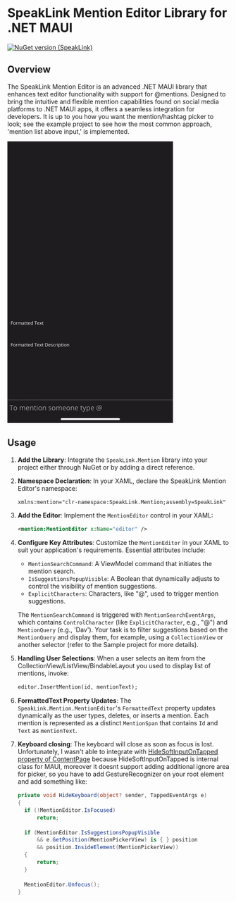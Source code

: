 # SpeakLink Mention Editor Library for .NET MAUI
[![NuGet version (SpeakLink)](https://img.shields.io/nuget/v/SpeakLink.svg?style=flat-square)](https://www.nuget.org/packages/SpeakLink/)
## Overview
The SpeakLink Mention Editor is an advanced .NET MAUI library that enhances text editor functionality with support for @mentions. Designed to bring the intuitive and flexible mention capabilities found on social media platforms to .NET MAUI apps, it offers a seamless integration for developers. It is up to you how you want the mention/hashtag picker to look; see the example project to see how the most common approach, 'mention list above input,' is implemented.

![GIF image that displays sample project mention picking flow](/gif/ios.gif)

## Usage
1. **Add the Library**: Integrate the `SpeakLink.Mention` library into your project either through NuGet or by adding a direct reference.
2. **Namespace Declaration**: In your XAML, declare the SpeakLink Mention Editor's namespace:
   ```xml
   xmlns:mention="clr-namespace:SpeakLink.Mention;assembly=SpeakLink"
   ```
3. **Add the Editor**: Implement the `MentionEditor` control in your XAML:
   ```xml
   <mention:MentionEditor x:Name="editor" />
   ```
4. **Configure Key Attributes**: Customize the `MentionEditor` in your XAML to suit your application's requirements. Essential attributes include:
   - `MentionSearchCommand`: A ViewModel command that initiates the mention search.
   - `IsSuggestionsPopupVisible`: A Boolean that dynamically adjusts to control the visibility of mention suggestions.
   - `ExplicitCharacters`: Characters, like "@", used to trigger mention suggestions.

   The `MentionSearchCommand` is triggered with `MentionSearchEventArgs`, which contains `ControlCharacter` (like `ExplicitCharacter`, e.g., "@") and `MentionQuery` (e.g., 'Dav'). Your task is to filter suggestions based on the `MentionQuery` and display them, for example, using a `CollectionView` or another selector (refer to the Sample project for more details).

5. **Handling User Selections**: When a user selects an item from the CollectionView/ListView/BindableLayout you used to display list of mentions, invoke:
   ```xml
   editor.InsertMention(id, mentionText);
   ```
6. **FormattedText Property Updates**: The `SpeakLink.Mention.MentionEditor`'s `FormattedText` property updates dynamically as the user types, deletes, or inserts a mention. Each mention is represented as a distinct `MentionSpan` that contains `Id` and `Text` as `mentionText`.
7. **Keyboard closing**: The keyboard will close as soon as focus is lost. Unfortunately, I wasn't able to integrate with [HideSoftInputOnTapped property of ContentPage](https://learn.microsoft.com/en-us/dotnet/api/microsoft.maui.controls.contentpage.hidesoftinputontapped?view=net-maui-8.0#microsoft-maui-controls-contentpage-hidesoftinputontapped) because HideSoftInputOnTapped is internal class for MAUI, moreover it doesnt support adding additional ignore area for picker, so you have to add GestureRecognizer on your root element and add something like:
      ```csharp
    private void HideKeyboard(object? sender, TappedEventArgs e)
    {
        if (!MentionEditor.IsFocused)
            return;
        
        if (MentionEditor.IsSuggestionsPopupVisible
            && e.GetPosition(MentionPickerView) is { } position
            && position.InsideElement(MentionPickerView))
        {
            return;
        }

        MentionEditor.Unfocus();
    }
   ```
